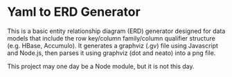 Yaml to ERD Generator
=====================

This is a basic entity relationship diagram (ERD) generator designed for data models that include the row key/column family/column qualifier structure (e.g. HBase, Accumulo). It generates a graphviz (.gv) file using Javascript and Node.js, then parses it using graphviz (dot and neato) into a png file.

This project may one day be a Node module, but it is not this day.